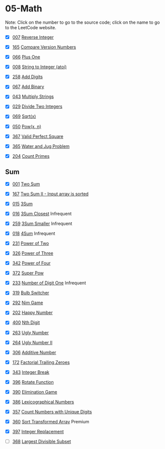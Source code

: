 # 05-Math
Note: Click on the number to go to the source code; click on the name to go to the LeetCode website.

- [x] [007](007_Reverse_Integer.cpp) [Reverse Integer](https://leetcode.com/problems/reverse-integer/description/)

- [x] [165](165_Compare_Version_Numbers.cpp) [Compare Version Numbers](https://leetcode.com/problems/compare-version-numbers/description/)

- [x] [066](066_Plus_One.cpp) [Plus One](https://leetcode.com/problems/plus-one/description/)

- [x] [008](008_String_to_Integer_(atoi).cpp) [String to Integer (atoi)](https://leetcode.com/problems/string-to-integer-atoi/description/)

- [x] [258](258_Add_Digits.cpp) [Add Digits](https://leetcode.com/problems/add-digits/description/)

- [x] [067](067_Add_Binary.cpp) [Add Binary](https://leetcode.com/problems/add-binary/description/)

- [x] [043](043_Multiply_Strings.cpp) [Multiply Strings](https://leetcode.com/problems/multiply-strings/description/)

- [x] [029](029_Divide_Two_Integers.cpp) [Divide Two Integers](https://leetcode.com/problems/divide-two-integers/description/)

- [x] [069](069_Sqrt(x).cpp) [Sqrt(x)](https://leetcode.com/problems/sqrtx/description/)

- [x] [050](050_Pow(x,_n).cpp) [Pow(x, n)](https://leetcode.com/problems/powx-n/description/)

- [x] [367](367_Valid_Perfect_Square.cpp) [Valid Perfect Square](https://leetcode.com/problems/valid-perfect-square/description/)

- [x] [365](365_Water_and_Jug_Problem.cpp) [Water and Jug Problem](https://leetcode.com/problems/water-and-jug-problem/description/)

- [x] [204](204_Count_Primes.cpp) [Count Primes](https://leetcode.com/problems/count-primes/description/)

## Sum

- [x] [001](001_Two_Sum.cpp) [Two Sum](https://leetcode.com/problems/two-sum/description/)

- [x] [167](167_Two_Sum_II-Input_array_is_sorted.cpp) [Two Sum II - Input array is sorted](https://leetcode.com/problems/two-sum-ii-input-array-is-sorted/description/)

- [x] [015](015_3Sum.cpp) [3Sum](https://leetcode.com/problems/3sum/description/)

- [x] [016](016_3Sum_Closest.cpp) [3Sum Closest](https://leetcode.com/problems/3sum-closest/description/) Infrequent

- [x] [259](259_3Sum_Smaller.cpp) [3Sum Smaller](https://leetcode.com/problems/3sum-smaller/description/) Infrequent

- [x] [018](018_4Sum.cpp) [4Sum](https://leetcode.com/problems/4sum/description/) Infrequent

- [x] [231](231_Power_of_Two.cpp) [Power of Two](https://leetcode.com/problems/power-of-two/description/)

- [x] [326](326_Power_of_Three.cpp) [Power of Three](https://leetcode.com/problems/power-of-three/description/)

- [x] [342](342_Power_of_Four.cpp) [Power of Four](https://leetcode.com/problems/power-of-four/description/)

- [x] [372](372_Super_Pow.cpp) [Super Pow](https://leetcode.com/problems/super-pow/description/)

- [x] [233](233_Number_of_Digit_One.cpp) [Number of Digit One](https://leetcode.com/problems/number-of-digit-one/description/) Infrequent

- [x] [319](319_Bulb_Switcher.cpp) [Bulb Switcher](https://leetcode.com/problems/bulb-switcher/description/)

- [x] [292](292_Nim_Game.cpp) [Nim Game](https://leetcode.com/problems/nim-game/description/)

- [x] [202](202_Happy_Number.cpp) [Happy Number](https://leetcode.com/problems/happy-number/description/)

- [x] [400](400_Nth_Digit.cpp) [Nth Digit](https://leetcode.com/problems/nth-digit/description/)

- [x] [263](263_Ugly_Number.cpp) [Ugly Number](https://leetcode.com/problems/ugly-number/description/)

- [x] [264](264_Ugly_Number_II.cpp) [Ugly Number II](https://leetcode.com/problems/ugly-number-ii/description/)

- [x] [306](306_Additive_Number.cpp) [Additive Number](https://leetcode.com/problems/additive-number/description/)

- [x] [172](172_Factorial_Trailing_Zeroes.cpp) [Factorial Trailing Zeroes](https://leetcode.com/problems/factorial-trailing-zeroes/description/)

- [x] [343](343_Integer_Break.cpp) [Integer Break](https://leetcode.com/problems/integer-break/description/)

- [x] [396](396_Rotate_Function.cpp) [Rotate Function](https://leetcode.com/problems/rotate-function/description/)

- [x] [390](390_Elimination_Game.cpp) [Elimination Game](https://leetcode.com/problems/elimination-game/description/)

- [x] [386](386_Lexicographical_Numbers.cpp) [Lexicographical Numbers](https://leetcode.com/problems/lexicographical-numbers/description/)

- [x] [357](357_Count_Numbers_with_Unique_Digits.cpp) [Count Numbers with Unique Digits](https://leetcode.com/problems/count-numbers-with-unique-digits/description/)

- [x] [360](360_Sort_Transformed_Array.cpp) [Sort Transformed Array](https://leetcode.com/problems/sort-transformed-array/description/) Premium

- [x] [397](397_Integer_Replacement.cpp) [Integer Replacement](https://leetcode.com/problems/integer-replacement/description/)

- [ ] [368](368_Largest_Divisible_Subset.cpp) [Largest Divisible Subset](https://leetcode.com/problems/largest-divisible-subset/description/)
